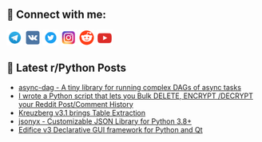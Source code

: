 ## 🔎 Connect with me:
[<img src="https://github.com/bullbesh/bullbesh/blob/main/images/Telegram.png" width="32" height="32" />](https://t.me/bullbesh)
[<img src="https://github.com/bullbesh/bullbesh/blob/main/images/VK.png" width="32" height="32" />](https://vk.com/bullbesh)
[<img src="https://github.com/bullbesh/bullbesh/blob/main/images/Twitter.png" width="32" height="32" />](https://twitter.com/bullbesh1)
[<img src="https://github.com/bullbesh/bullbesh/blob/main/images/Instagram.png" width="32" height="32" />](https://www.instagram.com/bullbesh)
[<img src="https://github.com/bullbesh/bullbesh/blob/main/images/Reddit.png" width="32" height="32" />](https://www.reddit.com/user/bullbesh)
[<img src="https://github.com/bullbesh/bullbesh/blob/main/images/YouTube.png" width="32" height="32" />](https://www.youtube.com/channel/UCtfjRs6uzgq5mfm8S06WTcg)

## 📕 Latest r/Python Posts
<!-- BLOG-POST-LIST:START -->
- [async-dag - A tiny library for running complex DAGs of async tasks](https://www.reddit.com/r/Python/comments/1jls3ad/asyncdag_a_tiny_library_for_running_complex_dags/)
- [I wrote a Python script that lets you Bulk DELETE, ENCRYPT /DECRYPT your Reddit Post/Comment History](https://www.reddit.com/r/Python/comments/1jlrsk2/i_wrote_a_python_script_that_lets_you_bulk_delete/)
- [Kreuzberg v3.1 brings Table Extraction](https://www.reddit.com/r/Python/comments/1jlr4da/kreuzberg_v31_brings_table_extraction/)
- [jsonyx - Customizable JSON Library for Python 3.8+](https://www.reddit.com/r/Python/comments/1jlqa0p/jsonyx_customizable_json_library_for_python_38/)
- [Edifice v3 Declarative GUI framework for Python and Qt](https://www.reddit.com/r/Python/comments/1jlq8qg/edifice_v3_declarative_gui_framework_for_python/)
<!-- BLOG-POST-LIST:END -->
